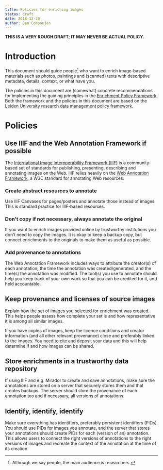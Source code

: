 ```yaml
---
title: Policies for enriching images
status: draft
date: 2018-12-20
author: Ben Companjen
---
```


**THIS IS A VERY ROUGH DRAFT; IT MAY NEVER BE ACTUAL POLICY.**

# Introduction

This document should guide people[^1] who want to enrich image-based materials such as photos, paintings and (scanned) texts with descriptive metadata, details, context, or what have you.

The policies in this document are (somewhat) concrete recommendations for implementing the guiding principles in the [Enrichment Policy Framework](policy-framework.md). Both the framework and the policies in this document are based on the [Leiden University research data management policy framework](https://www.bibliotheek.universiteitleiden.nl/binaries/content/assets/ul2staff/reglementen/onderzoek/regeling-datamanagement-universiteit-leiden).

# Policies

## Use IIIF and the Web Annotation Framework if possible

The [International Image Interoperability Framework (IIIF)](https://iiif.io/) is a community-based set of standards for publishing, presenting, describing and annotating images on the Web. IIIF relies heavily on the [Web Annotation Framework](https://www.w3.org/TR/annotation-model/), a W3C standard for annotating Web resources.

### Create abstract resources to annotate

Use IIIF Canvases for pages/posters and annotate those instead of images. This is standard practice for IIIF-based resources.

### Don't copy if not necessary, always annotate the original

If you want to enrich images provided online by trustworthy institutions you don't need to copy the images. It is okay to keep a backup copy, but connect enrichments to the originals to make them as useful as possible.

### Add provenance to annotations

The Web Annotation Framework includes ways to attribute the creator(s) of each annotation, the time the annotation was created/generated, and the time(s) the annotation was modified. The tool(s) you use to annotate should help you keep track of your own work so that you can be credited for it, and held accountable.

## Keep provenance and licenses of source images

Explain how the set of images you selected for enrichment was created. This helps people assess how complete your set is and how representative it is among all similar images.

If you have copies of images, keep the licence conditions and creator information (and all other relevant provenance) close and preferably linked to the images. You need to cite and deposit your data and this will help determine if and how images can be shared.

## Store enrichments in a trustworthy data repository

If using IIIF and e.g. Mirador to create and save annotations, make sure the annotations are stored on a server that securely stores them and that creates backups. The server should store the provenance of each annotation too and if necessary, all versions of annotations.

## Identify, identify, identify

Make sure everything has identifiers, preferably persistent identifiers (PIDs). You should use PIDs for images you annotate, and the server that stores your annotations should create PIDs for each (version of an) annotation. This allows users to connect the right versions of annotations to the right versions of images and recreate the context of the annotation at the time of its creation.

[^1]: Although we say people, the main audience is researchers.

